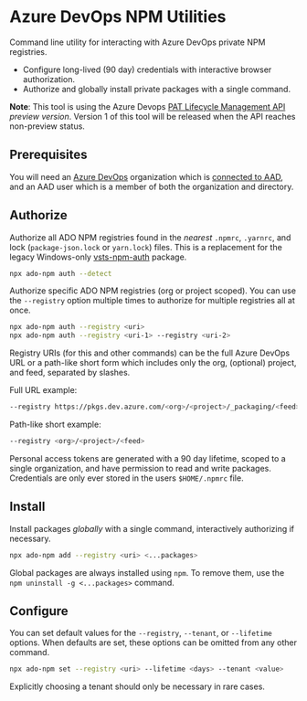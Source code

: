 # Azure DevOps NPM Utilities

Command line utility for interacting with Azure DevOps private NPM registries.

- Configure long-lived (90 day) credentials with interactive browser authorization.
- Authorize and globally install private packages with a single command.

__Note__: This tool is using the Azure Devops [PAT Lifecycle Management API](https://docs.microsoft.com/en-us/rest/api/azure/devops/tokens/pats) _preview version_. Version 1 of this tool will be released when the API reaches non-preview status.

## Prerequisites

You will need an [Azure DevOps](https://azure.microsoft.com/en-us/services/devops/) organization which is [connected to AAD](https://docs.microsoft.com/en-us/azure/devops/organizations/accounts/connect-organization-to-azure-ad), and an AAD user which is a member of both the organization and directory.

## Authorize

Authorize all ADO NPM registries found in the _nearest_ `.npmrc`, `.yarnrc`, and lock (`package-json.lock` or `yarn.lock`) files. This is a replacement for the legacy Windows-only [vsts-npm-auth](https://www.npmjs.com/package/vsts-npm-auth) package.

```bash
npx ado-npm auth --detect
```

Authorize specific ADO NPM registries (org or project scoped). You can use the `--registry` option multiple times to authorize for multiple registries all at once.

```bash
npx ado-npm auth --registry <uri>
npx ado-npm auth --registry <uri-1> --registry <uri-2>
```

Registry URIs (for this and other commands) can be the full Azure DevOps URL or a path-like short form which includes only the org, (optional) project, and feed, separated by slashes.

Full URL example:

```bash
--registry https://pkgs.dev.azure.com/<org>/<project>/_packaging/<feed>/npm/registry/
```

Path-like short example:

```bash
--registry <org>/<project>/<feed>
```

Personal access tokens are generated with a 90 day lifetime, scoped to a single organization, and have permission to read and write packages. Credentials are only ever stored in the users `$HOME/.npmrc` file.

## Install

Install packages _globally_ with a single command, interactively authorizing if necessary.

```bash
npx ado-npm add --registry <uri> <...packages>
```

Global packages are always installed using `npm`. To remove them, use the `npm uninstall -g <...packages>` command.

## Configure

You can set default values for the `--registry`, `--tenant`, or `--lifetime` options. When defaults are set, these options can be omitted from any other command.

```bash
npx ado-npm set --registry <uri> --lifetime <days> --tenant <value>
```

Explicitly choosing a tenant should only be necessary in rare cases.
